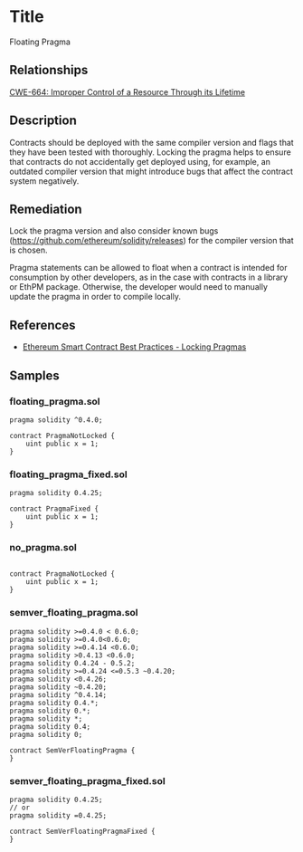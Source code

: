 # Title

Floating Pragma

## Relationships

[CWE-664: Improper Control of a Resource Through its Lifetime](https://cwe.mitre.org/data/definitions/664.html)

## Description

Contracts should be deployed with the same compiler version and flags that they have been tested with thoroughly. Locking the pragma helps to ensure that contracts do not accidentally get deployed using, for example, an outdated compiler version that might introduce bugs that affect the contract system negatively.

## Remediation

Lock the pragma version and also consider known bugs (https://github.com/ethereum/solidity/releases) for the compiler version that is chosen.

Pragma statements can be allowed to float when a contract is intended for consumption by other developers, as in the case with contracts in a library or EthPM package. Otherwise, the developer would need to manually update the pragma in order to compile locally.

## References

- [Ethereum Smart Contract Best Practices - Locking Pragmas](https://consensys.github.io/smart-contract-best-practices/development-recommendations/solidity-specific/locking-pragmas/)

## Samples

### floating_pragma.sol

```solidity
pragma solidity ^0.4.0;

contract PragmaNotLocked {
    uint public x = 1;
}

```

### floating_pragma_fixed.sol

```solidity
pragma solidity 0.4.25;

contract PragmaFixed {
    uint public x = 1;
}

```

### no_pragma.sol

```solidity

contract PragmaNotLocked {
    uint public x = 1;
}

```

### semver_floating_pragma.sol

```solidity
pragma solidity >=0.4.0 < 0.6.0;
pragma solidity >=0.4.0<0.6.0;
pragma solidity >=0.4.14 <0.6.0;
pragma solidity >0.4.13 <0.6.0;
pragma solidity 0.4.24 - 0.5.2;
pragma solidity >=0.4.24 <=0.5.3 ~0.4.20;
pragma solidity <0.4.26;
pragma solidity ~0.4.20;
pragma solidity ^0.4.14;
pragma solidity 0.4.*;
pragma solidity 0.*;
pragma solidity *;
pragma solidity 0.4;
pragma solidity 0;

contract SemVerFloatingPragma {
}

```

### semver_floating_pragma_fixed.sol

```solidity
pragma solidity 0.4.25;
// or
pragma solidity =0.4.25;

contract SemVerFloatingPragmaFixed {
}

```
